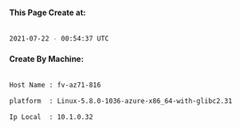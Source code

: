 
   
#### This Page Create at:

```bash

2021-07-22 - 00:54:37 UTC

```

#### Create By Machine:

```bash

Host Name : fv-az71-816

platform  : Linux-5.8.0-1036-azure-x86_64-with-glibc2.31

Ip Local  : 10.1.0.32

```

